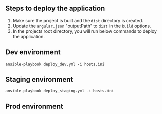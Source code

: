 ## Steps to deploy the application

1. Make sure the project is built and the `dist` directory is created.
2. Update the `angular.json` "outputPath" to `dist` in the `build` options.
3. In the projects root directory, you will run below commands to deploy the
   application.

## Dev environment

`ansible-playbook deploy_dev.yml -i hosts.ini`

## Staging environment

`ansible-playbook deploy_staging.yml -i hosts.ini`

## Prod environment
